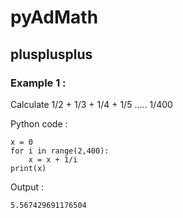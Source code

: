 # pyAdMath
## plusplusplus

### Example 1 :
Calculate 1/2 + 1/3 + 1/4 + 1/5 ..... 1/400

Python code :
```
x = 0 
for i in range(2,400):
    x = x + 1/i
print(x)
```

Output :
```
5.567429691176504
```
